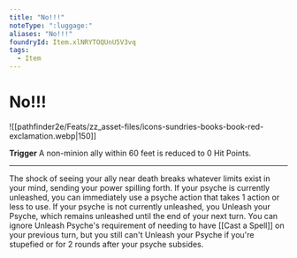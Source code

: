 ```yaml
---
title: "No!!!"
noteType: ":luggage:"
aliases: "No!!!"
foundryId: Item.xlNRYTOQUnU5V3vq
tags:
  - Item
---
```


# No!!!
![[pathfinder2e/Feats/zz_asset-files/icons-sundries-books-book-red-exclamation.webp|150]]

**Trigger** A non-minion ally within 60 feet is reduced to 0 Hit Points.

* * *

The shock of seeing your ally near death breaks whatever limits exist in your mind, sending your power spilling forth. If your psyche is currently unleashed, you can immediately use a psyche action that takes 1 action or less to use. If your psyche is not currently unleashed, you Unleash your Psyche, which remains unleashed until the end of your next turn. You can ignore Unleash Psyche's requirement of needing to have [[Cast a Spell]] on your previous turn, but you still can't Unleash your Psyche if you're stupefied or for 2 rounds after your psyche subsides.
